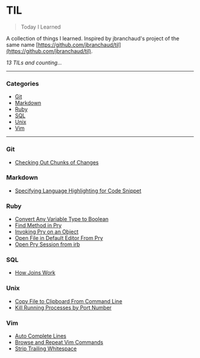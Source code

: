 # TIL

> Today I Learned

A collection of things I learned. Inspired by jbranchaud's project of the same name [https://github.com/jbranchaud/til](https://github.com/jbranchaud/til).

*13 TILs and counting...*

---

### Categories

* [Git](#git)
* [Markdown](#markdown)
* [Ruby](#ruby)
* [SQL](#SQL)
* [Unix](#unix)
* [Vim](#vim)

---

### Git

* [Checking Out Chunks of Changes](git/checkout-chunks-of-changes.md)

### Markdown

* [Specifying Language Highlighting for Code Snippet](markdown/specifying-language-highlighting-for-code-snippet.md)

### Ruby

* [Convert Any Variable Type to Boolean](ruby/convert-any-variable-type-to-boolean.md)
* [Find Method in Pry](ruby/find-method-in-pry.md)
* [Invoking Pry on an Object](ruby/invoking-pry-on-an-object.md)
* [Open File in Default Editor From Pry](ruby/open-file-in-default-editor-from-pry.md)
* [Open Pry Session from irb](ruby/open-pry-session-from-irb.md)

### SQL

* [How Joins Work](SQL/how-joins-work.md)

### Unix

* [Copy File to Clipboard From Command Line](unix/cop-file-to-clipboard-from-command-line.md)
* [Kill Running Processes by Port Number](unix/kill-running-processes-by-port-number.md)

### Vim

* [Auto Complete Lines](vim/auto-complete-lines.md)
* [Browse and Repeat Vim Commands](vim/browse-and-repeat-vim-commands.md)
* [Strip Trailing Whitespace](vim/strip-trailing-whitespace.md)
